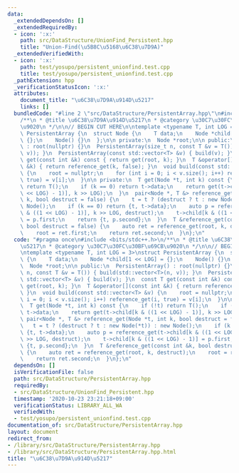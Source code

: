 ```yaml
---
data:
  _extendedDependsOn: []
  _extendedRequiredBy:
  - icon: ':x:'
    path: src/DataStructure/UnionFind_Persistent.hpp
    title: "Union-Find(\u5B8C\u5168\u6C38\u7D9A)"
  _extendedVerifiedWith:
  - icon: ':x:'
    path: test/yosupo/persistent_unionfind.test.cpp
    title: test/yosupo/persistent_unionfind.test.cpp
  _pathExtension: hpp
  _verificationStatusIcon: ':x:'
  attributes:
    document_title: "\u6C38\u7D9A\u914D\u5217"
    links: []
  bundledCode: "#line 2 \"src/DataStructure/PersistentArray.hpp\"\n#include <bits/stdc++.h>\n\
    /**\n * @title \u6C38\u7D9A\u914D\u5217\n * @category \u30C7\u30FC\u30BF\u69CB\
    \u9020\n */\n\n// BEGIN CUT HERE\n\ntemplate <typename T, int LOG = 3>\nstruct\
    \ PersistentArray {\n  struct Node {\n    T data;\n    Node *child[1 << LOG] =\
    \ {};\n    Node() {}\n  };\n\n private:\n  Node *root;\n\n public:\n  PersistentArray()\
    \ : root(nullptr) {}\n  PersistentArray(size_t n, const T &v = T()) { build(std::vector<T>(n,\
    \ v)); }\n  PersistentArray(const std::vector<T> &v) { build(v); }\n  const T\
    \ get(const int &k) const { return get(root, k); }\n  T &operator[](const int\
    \ &k) { return reference_get(k, false); }\n  void build(const std::vector<T> &v)\
    \ {\n    root = nullptr;\n    for (int i = 0; i < v.size(); i++) reference_get(i,\
    \ true) = v[i];\n  }\n\n private:\n  T get(Node *t, int k) const {\n    if (!t)\
    \ return T();\n    if (k == 0) return t->data;\n    return get(t->child[k & ((1\
    \ << LOG) - 1)], k >> LOG);\n  }\n  pair<Node *, T &> reference_get(Node *t, int\
    \ k, bool destruct = false) {\n    t = t ? (destruct ? t : new Node(*t)) : new\
    \ Node();\n    if (k == 0) return {t, t->data};\n    auto p = reference_get(t->child[k\
    \ & ((1 << LOG) - 1)], k >> LOG, destruct);\n    t->child[k & ((1 << LOG) - 1)]\
    \ = p.first;\n    return {t, p.second};\n  }\n  T &reference_get(const int &k,\
    \ bool destruct = false) {\n    auto ret = reference_get(root, k, destruct);\n\
    \    root = ret.first;\n    return ret.second;\n  }\n};\n"
  code: "#pragma once\n#include <bits/stdc++.h>\n/**\n * @title \u6C38\u7D9A\u914D\
    \u5217\n * @category \u30C7\u30FC\u30BF\u69CB\u9020\n */\n\n// BEGIN CUT HERE\n\
    \ntemplate <typename T, int LOG = 3>\nstruct PersistentArray {\n  struct Node\
    \ {\n    T data;\n    Node *child[1 << LOG] = {};\n    Node() {}\n  };\n\n private:\n\
    \  Node *root;\n\n public:\n  PersistentArray() : root(nullptr) {}\n  PersistentArray(size_t\
    \ n, const T &v = T()) { build(std::vector<T>(n, v)); }\n  PersistentArray(const\
    \ std::vector<T> &v) { build(v); }\n  const T get(const int &k) const { return\
    \ get(root, k); }\n  T &operator[](const int &k) { return reference_get(k, false);\
    \ }\n  void build(const std::vector<T> &v) {\n    root = nullptr;\n    for (int\
    \ i = 0; i < v.size(); i++) reference_get(i, true) = v[i];\n  }\n\n private:\n\
    \  T get(Node *t, int k) const {\n    if (!t) return T();\n    if (k == 0) return\
    \ t->data;\n    return get(t->child[k & ((1 << LOG) - 1)], k >> LOG);\n  }\n \
    \ pair<Node *, T &> reference_get(Node *t, int k, bool destruct = false) {\n \
    \   t = t ? (destruct ? t : new Node(*t)) : new Node();\n    if (k == 0) return\
    \ {t, t->data};\n    auto p = reference_get(t->child[k & ((1 << LOG) - 1)], k\
    \ >> LOG, destruct);\n    t->child[k & ((1 << LOG) - 1)] = p.first;\n    return\
    \ {t, p.second};\n  }\n  T &reference_get(const int &k, bool destruct = false)\
    \ {\n    auto ret = reference_get(root, k, destruct);\n    root = ret.first;\n\
    \    return ret.second;\n  }\n};\n"
  dependsOn: []
  isVerificationFile: false
  path: src/DataStructure/PersistentArray.hpp
  requiredBy:
  - src/DataStructure/UnionFind_Persistent.hpp
  timestamp: '2020-10-23 23:21:18+09:00'
  verificationStatus: LIBRARY_ALL_WA
  verifiedWith:
  - test/yosupo/persistent_unionfind.test.cpp
documentation_of: src/DataStructure/PersistentArray.hpp
layout: document
redirect_from:
- /library/src/DataStructure/PersistentArray.hpp
- /library/src/DataStructure/PersistentArray.hpp.html
title: "\u6C38\u7D9A\u914D\u5217"
---
```

